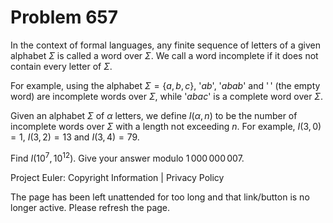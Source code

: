 #   Problem 657

   In the context of formal languages, any finite sequence of letters of a
   given alphabet $\Sigma$ is called a word over $\Sigma$. We call a word
   incomplete if it does not contain every letter of $\Sigma$.

   For example, using the alphabet $\Sigma=\{ a, b, c\}$, '$ab$', '$abab$'
   and '$\,$' (the empty word) are incomplete words over $\Sigma$, while
   '$abac$' is a complete word over $\Sigma$.

   Given an alphabet $\Sigma$ of $\alpha$ letters, we define $I(\alpha,n)$ to
   be the number of incomplete words over $\Sigma$ with a length not
   exceeding $n$.
   For example, $I(3,0)=1$, $I(3,2)=13$ and $I(3,4)=79$.

   Find $I(10^7,10^{12})$. Give your answer modulo $1\,000\,000\,007$.

   Project Euler: Copyright Information | Privacy Policy

   The page has been left unattended for too long and that link/button is no
   longer active. Please refresh the page.
